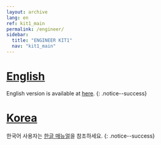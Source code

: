 ```yaml
---
layout: archive
lang: en
ref: kit1_main
permalink: /engineer/
sidebar:
  title: "ENGINEER KIT1"
  nav: "kit1_main"
---
```


# [English](#english)
English version is available at [here](/docs/en/edu/engineer/kit1/).
{: .notice--success}

# [Korea](#korea)
한국어 사용자는 [한글 매뉴얼](/docs/kr/edu/engineer/kit1/)을 참조하세요.
{: .notice--success}

